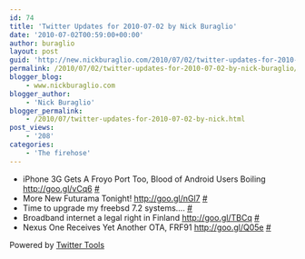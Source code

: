 ```yaml
---
id: 74
title: 'Twitter Updates for 2010-07-02 by Nick Buraglio'
date: '2010-07-02T00:59:00+00:00'
author: buraglio
layout: post
guid: 'http://new.nickburaglio.com/2010/07/02/twitter-updates-for-2010-07-02-by-nick-buraglio/'
permalink: /2010/07/02/twitter-updates-for-2010-07-02-by-nick-buraglio/
blogger_blog:
    - www.nickburaglio.com
blogger_author:
    - 'Nick Buraglio'
blogger_permalink:
    - /2010/07/twitter-updates-for-2010-07-02-by-nick.html
post_views:
    - '208'
categories:
    - 'The firehose'
---
```


- iPhone 3G Gets A Froyo Port Too, Blood of Android Users Boiling <http://goo.gl/vCq6> [\#](http://twitter.com/buraglio/statuses/17516716773)
- More New Futurama Tonight! <http://goo.gl/nGl7> [\#](http://twitter.com/buraglio/statuses/17529503546)
- Time to upgrade my freebsd 7.2 systems…. [\#](http://twitter.com/buraglio/statuses/17530855779)
- Broadband internet a legal right in Finland <http://goo.gl/TBCq> [\#](http://twitter.com/buraglio/statuses/17531855607)
- Nexus One Receives Yet Another OTA, FRF91 <http://goo.gl/Q05e> [\#](http://twitter.com/buraglio/statuses/17531902040)

Powered by [Twitter Tools](http://alexking.org/projects/wordpress)